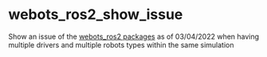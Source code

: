 # webots_ros2_show_issue
Show an issue of the [webots_ros2 packages](https://github.com/cyberbotics/webots_ros2/) as of 03/04/2022 when having multiple drivers and multiple robots types within the same simulation
